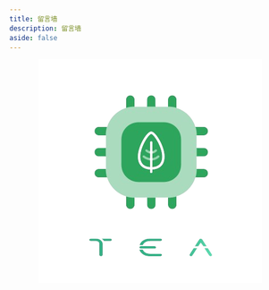 ```yaml
---
title: 留言墙
description: 留言墙
aside: false
---
```


<center>
<img src="/public/logo-tea.png" alt="茶博客 logo" />
</center>